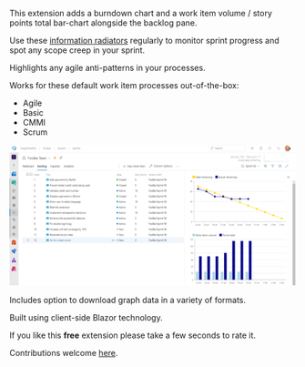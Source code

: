 [GitHubRepoPullRequestsURL]: https://github.com/GregTrevellick/AzureDevOpsBlazorRadiator/pulls

This extension adds a burndown chart and a work item volume / story points total bar-chart alongside the backlog pane.

Use these [information radiators](https://www.agilealliance.org/glossary/information-radiators) regularly to monitor sprint progress and spot any scope creep in your sprint.

Highlights any agile anti-patterns in your processes.

Works for these default work item processes out-of-the-box:
- Agile
- Basic
- CMMI 
- Scrum

![](https://github.com/GregTrevellick/AzureDevOpsBlazorRadiator/blob/master/Src/BlazingPoints/artefacts/Screenshot2.png?raw=true)

Includes option to download graph data in a variety of formats.

Built using client-side Blazor technology.

If you like this **free** extension please take a few seconds to rate it.

Contributions welcome [here][GitHubRepoPullRequestsURL].
